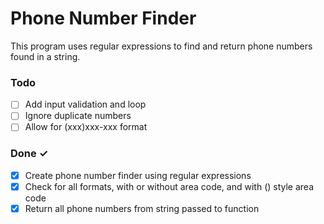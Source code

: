 # Phone Number Finder

This program uses regular expressions to find and return phone numbers found in a string.

### Todo

- [ ] Add input validation and loop
- [ ] Ignore duplicate numbers
- [ ] Allow for (xxx)xxx-xxx format

### Done ✓

- [X] Create phone number finder using regular expressions
- [X] Check for all formats, with or without area code, and with () style area code
- [X] Return all phone numbers from string passed to function